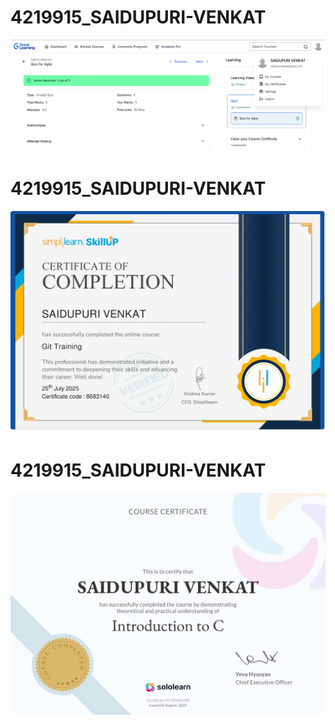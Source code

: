 # 4219915_SAIDUPURI-VENKAT
![SDLC Certificate](https://github.com/venkat97-s/4219915_SAIDUPURI-VENKAT/blob/main/SDLC/Screenshot%202025-07-25%20134754.png)

# 4219915_SAIDUPURI-VENKAT
![GIT Certificate](https://github.com/venkat97-s/4219915_SAIDUPURI-VENKAT/blob/main/GIT/git%20training%20certificate.jpg)

# 4219915_SAIDUPURI-VENKAT
![C Certificate](https://github.com/venkat97-s/4219915_SAIDUPURI-VENKAT/blob/main/C_learning_certificates/c%20certifiicate.jpg)
